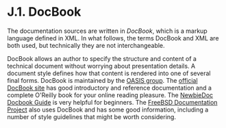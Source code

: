 # J.1. DocBook

The documentation sources are written in _DocBook_, which is a markup language defined in XML. In what follows, the terms DocBook and XML are both used, but technically they are not interchangeable.

DocBook allows an author to specify the structure and content of a technical document without worrying about presentation details. A document style defines how that content is rendered into one of several final forms. DocBook is maintained by the [OASIS group](https://www.oasis-open.org/). The [official DocBook site](https://www.oasis-open.org/docbook/) has good introductory and reference documentation and a complete O'Reilly book for your online reading pleasure. The [NewbieDoc Docbook Guide](http://newbiedoc.sourceforge.net/metadoc/docbook-guide.html) is very helpful for beginners. The [FreeBSD Documentation Project](https://www.freebsd.org/docproj/) also uses DocBook and has some good information, including a number of style guidelines that might be worth considering.
